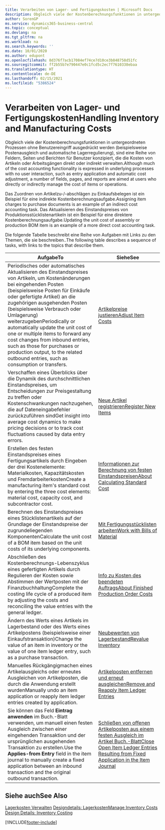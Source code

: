 ```yaml
---
title: Verarbeiten von Lager- und Fertigungskosten | Microsoft Docs
description: Obgleich viele der Kostenberechnungsfunktionen in untergeordneten Prozessen ohne Benutzereingriff ausgedrückt werden (beispielsweise Postenausgleich und automatische Lagerregulierung), sind eine Reihe von Feldern, Seiten und Berichten für Benutzer konzipiert, die die Kosten von Artikeln oder Arbeitsgängen direkt oder indirekt verwalten.
author: SorenGP
ms.service: dynamics365-business-central
ms.topic: conceptual
ms.devlang: na
ms.tgt_pltfrm: na
ms.workload: na
ms.search.keywords: ''
ms.date: 10/01/2020
ms.author: edupont
ms.openlocfilehash: 8d376f7acb17084ef74ce7d10ce3b848758d51fc
ms.sourcegitcommit: ff2b55b7e790447e0c1fcd5c2ec7f7610338ebaa
ms.translationtype: HT
ms.contentlocale: de-DE
ms.lasthandoff: 02/15/2021
ms.locfileid: "5386524"
---
```

# <a name="handling-inventory-and-manufacturing-costs"></a><span data-ttu-id="66810-103">Verarbeiten von Lager- und Fertigungskosten</span><span class="sxs-lookup"><span data-stu-id="66810-103">Handling Inventory and Manufacturing Costs</span></span>
<span data-ttu-id="66810-104">Obgleich viele der Kostenberechnungsfunktionen in untergeordneten Prozessen ohne Benutzereingriff ausgedrückt werden (beispielsweise Postenausgleich und automatische Lagerregulierung), sind eine Reihe von Feldern, Seiten und Berichten für Benutzer konzipiert, die die Kosten von Artikeln oder Arbeitsgängen direkt oder indirekt verwalten.</span><span class="sxs-lookup"><span data-stu-id="66810-104">Although much of the cost accounting functionality is expressed in underlying processes with no user interaction, such as entry application and automatic cost adjustment, a number of fields, pages, and reports are aimed at users who directly or indirectly manage the cost of items or operations.</span></span>  

 <span data-ttu-id="66810-105">Das Zuordnen von Artikelzu-/-abschlägen zu Einkaufsbelegen ist ein Beispiel für eine indirekte Kostenberechnungsaufgabe.</span><span class="sxs-lookup"><span data-stu-id="66810-105">Assigning item charges to purchase documents is an example of an indirect cost accounting task.</span></span> <span data-ttu-id="66810-106">Das Aktualisieren des Einstandspreises von Produktionsstücklistenartikeln ist ein Beispiel für eine direktere Kostenberechnungsaufgabe.</span><span class="sxs-lookup"><span data-stu-id="66810-106">Updating the unit cost of assembly or production BOM item is an example of a more direct cost accounting task.</span></span>  

 <span data-ttu-id="66810-107">Die folgende Tabelle beschreibt eine Reihe von Aufgaben mit Links zu den Themen, die sie beschreiben..</span><span class="sxs-lookup"><span data-stu-id="66810-107">The following table describes a sequence of tasks, with links to the topics that describe them.</span></span>   

|<span data-ttu-id="66810-108">**Aufgabe**</span><span class="sxs-lookup"><span data-stu-id="66810-108">**To**</span></span>|<span data-ttu-id="66810-109">**Siehe**</span><span class="sxs-lookup"><span data-stu-id="66810-109">**See**</span></span>|  
|------------|-------------|  
|<span data-ttu-id="66810-110">Periodisches oder automatisches Aktualisieren des Einstandspreises von Artikeln, um Kostenänderungen bei eingehenden Posten (beispielsweise Posten für Einkäufe oder gefertigte Artikel) an die zugehörigen ausgehenden Posten (beispielsweise Verbrauch oder Umlagerung) weiterzugeben</span><span class="sxs-lookup"><span data-stu-id="66810-110">Periodically or automatically update the unit cost of one or multiple items to forward any cost changes from inbound entries, such as those for purchases or production output, to the related outbound entries, such as consumption or transfers.</span></span>|[<span data-ttu-id="66810-111">Artikelpreise justieren</span><span class="sxs-lookup"><span data-stu-id="66810-111">Adjust Item Costs</span></span>](inventory-how-adjust-item-costs.md)|  
|<span data-ttu-id="66810-112">Verschaffen eines Überblicks über die Dynamik des durchschnittlichen Einstandspreises, um Entscheidungen zur Preisgestaltung zu treffen oder Kostenschwankungen nachzugehen, die auf Dateneingabefehler zurückzuführen sind</span><span class="sxs-lookup"><span data-stu-id="66810-112">Get insight into average cost dynamics to make pricing decisions or to track cost fluctuations caused by data entry errors.</span></span>|[<span data-ttu-id="66810-113">Neue Artikel registrieren</span><span class="sxs-lookup"><span data-stu-id="66810-113">Register New Items</span></span>](inventory-how-register-new-items.md)|  
|<span data-ttu-id="66810-114">Erstellen des festen Einstandspreises eines Fertigungsartikels durch Eingeben der drei Kostenelemente: Materialkosten, Kapazitätskosten und Fremdarbeiterkosten</span><span class="sxs-lookup"><span data-stu-id="66810-114">Create a manufacturing item's standard cost by entering the three cost elements: material cost, capacity cost, and subcontractor cost.</span></span>|[<span data-ttu-id="66810-115">Informationen zur Berechnung von festen Einstandspreisen</span><span class="sxs-lookup"><span data-stu-id="66810-115">About Calculating Standard Cost</span></span>](finance-about-calculating-standard-cost.md)|  
|<span data-ttu-id="66810-116">Berechnen des Einstandspreises eines Stücklistenartikels auf der Grundlage der Einstandspreise der zugrundeliegenden Komponenten</span><span class="sxs-lookup"><span data-stu-id="66810-116">Calculate the unit cost of a BOM item based on the unit costs of its underlying components.</span></span>|[<span data-ttu-id="66810-117">Mit Fertigungsstücklisten arbeiten</span><span class="sxs-lookup"><span data-stu-id="66810-117">Work with Bills of Material</span></span>](inventory-how-work-BOMs.md)|  
|<span data-ttu-id="66810-118">Abschließen des Kostenberechnungs-Lebenszyklus eines gefertigten Artikels durch Regulieren der Kosten sowie Abstimmen der Wertposten mit der Finanzbuchhaltung</span><span class="sxs-lookup"><span data-stu-id="66810-118">Complete the costing life cycle of a produced item by adjusting the costs and reconciling the value entries with the general ledger.</span></span>|[<span data-ttu-id="66810-119">Info zu Kosten des beendeten Auftrags</span><span class="sxs-lookup"><span data-stu-id="66810-119">About Finished Production Order Costs</span></span>](finance-about-finished-production-order-costs.md)|  
|<span data-ttu-id="66810-120">Ändern des Werts eines Artikels im Lagerbestand oder des Werts eines Artikelpostens (beispielsweise einer Einkaufstransaktion)</span><span class="sxs-lookup"><span data-stu-id="66810-120">Change the value of an item in inventory or the value of one item ledger entry, such as a purchase transaction.</span></span>|[<span data-ttu-id="66810-121">Neubewerten von Lagerbestand</span><span class="sxs-lookup"><span data-stu-id="66810-121">Revalue Inventory</span></span>](inventory-how-revalue-inventory.md)|
|<span data-ttu-id="66810-122">Manuelles Rückgängigmachen eines Artikelausgleichs oder erneutes Ausgleichen von Artikelposten, die durch die Anwendung erstellt wurden</span><span class="sxs-lookup"><span data-stu-id="66810-122">Manually undo an item application or reapply item ledger entries created by application.</span></span>|[<span data-ttu-id="66810-123">Artikelposten entfernen und erneut ausgleichen</span><span class="sxs-lookup"><span data-stu-id="66810-123">Remove and Reapply Item Ledger Entries</span></span>](finance-how-to-remove-and-reapply-item-entries.md)|  
|<span data-ttu-id="66810-124">Sie können das Feld **Eintrag anwenden** im Buch.-Blatt verwenden, um manuell einen festen Ausgleich zwischen einer eingehenden Transaktion und der ursprünglichen ausgehenden Transaktion zu erstellen.</span><span class="sxs-lookup"><span data-stu-id="66810-124">Use the **Applies-from Entry** field in the item journal to manually create a fixed application between an inbound transaction and the original outbound transaction.</span></span>|[<span data-ttu-id="66810-125">Schließen von offenen Artikelposten aus einem festen Ausgleich im Artikel Buch.-Blatt</span><span class="sxs-lookup"><span data-stu-id="66810-125">Close Open Item Ledger Entries Resulting from Fixed Application in the Item Journal</span></span>](finance-how-to-close-open-item-ledger-entries-resulting-from-fixed-application-in-the-item-journal.md)|  

## <a name="see-also"></a><span data-ttu-id="66810-126">Siehe auch</span><span class="sxs-lookup"><span data-stu-id="66810-126">See Also</span></span>  
<span data-ttu-id="66810-127">[Lagerkosten Verwalten](finance-manage-inventory-costs.md)
[Designdetails: Lagerkosten](design-details-inventory-costing.md)</span><span class="sxs-lookup"><span data-stu-id="66810-127">[Manage Inventory Costs](finance-manage-inventory-costs.md)
[Design Details: Inventory Costing](design-details-inventory-costing.md)</span></span>


[!INCLUDE[footer-include](includes/footer-banner.md)]